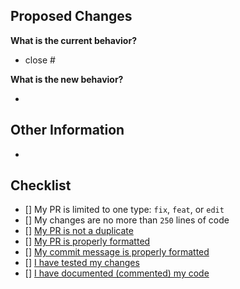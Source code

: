 <!-- 
Please, go through these steps before you submit a PR
IMPORTANT: Please review the [CONTRIBUTING.md](../CONTRIBUTING.md) file for detailed contributing guidelines
-->
 
## Proposed Changes
<!-- Add a brief description of the PR or add a list of changes and whether they are complete or not
- [] Change not completed
- [x] Change completed
-->

**What is the current behavior?**
<!-- If this PR closes an issue, please mention the issue number below -->
- close #<!-- Issue # here -->

**What is the new behavior?**
<!-- How does the new behavior affect the previously mentioned issue? -->
- 

## Other Information
<!--
- **BREAKING**: Please describe *what* the breaking change is and *why* it is necessary
- **DEPRECATED**: Please describe *what* the deprecation is and *why* it is necessary
- **DEPENDENCY**: Please describe *what* the new dependency is and *why* it is necessary
-->
- 

## Checklist
- [] My PR is limited to one type: `fix`, `feat`, or `edit`
- [] My changes are no more than `250` lines of code
- [] [My PR is not a duplicate](https://github.com/LightlyStyled/LightlyStyled/pulls)
- [] [My PR is properly formatted](https://github.com/LightlyStyled/.github/CONTRIBUTING.md#pull)
- [] [My commit message is properly formatted](https://github.com/LightlyStyled/.github/CONTRIBUTING.md#commit)
- [] [I have tested my changes](https://github.com/LightlyStyled/.github/CONTRIBUTING.md#test)
- [] [I have documented (commented) my code](https://github.com/LightlyStyled/.github/CONTRIBUTING.md#document)
